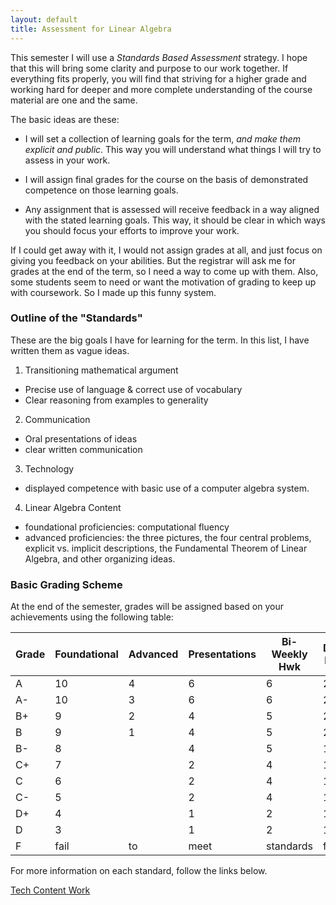 ```yaml
---
layout: default
title: Assessment for Linear Algebra
---
```


This semester I will use a _Standards Based Assessment_ strategy. I hope that
this will bring some clarity and purpose to our work together. If everything
fits properly, you will find that striving for a higher grade and working hard
for deeper and more complete understanding of the course material are one and
the same.

The basic ideas are these:

- I will set a collection of learning goals for the term, _and make them
  explicit and public_. This way you will understand what things I will try to
  assess in your work.

- I will assign final grades for the course on the basis of demonstrated
  competence on those learning goals.

- Any assignment that is assessed will receive feedback in a way aligned with
  the stated learning goals. This way, it should be clear in which ways you
  should focus your efforts to improve your work.

If I could get away with it, I would not assign grades at all, and just focus on
giving you feedback on your abilities. But the registrar will ask me for grades
at the end of the term, so I need a way to come up with them. Also, some students
seem to need or want the motivation of grading to keep up with coursework. So I
made up this funny system.

### Outline of the "Standards"

These are the big goals I have for learning for the term. In this list, I have
written them as vague ideas.

1. Transitioning mathematical argument
  - Precise use of language & correct use of vocabulary
  - Clear reasoning from examples to generality
2. Communication
  - Oral presentations of ideas
  - clear written communication
3. Technology
  - displayed competence with basic use of a computer algebra system.
4. Linear Algebra Content
  - foundational proficiencies: computational fluency
  - advanced proficiencies: the three pictures, the four central problems,
    explicit vs. implicit descriptions, the Fundamental Theorem of Linear
    Algebra, and other organizing ideas.

### Basic Grading Scheme

At the end of the semester, grades will be assigned based on your achievements
using the following table:

| Grade | Foundational | Advanced | Presentations | Bi-Weekly Hwk | Daily Hwk | Technology |
|-------|--------------|----------|---------------|---------------|-----------|------------|
| A     | 10           | 4        | 6             | 6             | 20        | yes        |
| A-    | 10           | 3        | 6             | 6             | 20        | yes        |
| B+    | 9            | 2        | 4             | 5             | 20        | yes        |
| B     | 9            | 1        | 4             | 5             | 20        | yes        |
| B-    | 8            |          | 4             | 5             | 15        | yes        |
| C+    | 7            |          | 2             | 4             | 15        | yes        |
| C     | 6            |          | 2             | 4             | 15        | yes        |
| C-    | 5            |          | 2             | 4             | 10        | yes        |
| D+    | 4            |          | 1             | 2             | 10        | yes        |
| D     | 3            |          | 1             | 2             | 10        | x          |
| F     | fail         | to       | meet          | standards     | for       | D          |


<p>
  For more information on each standard, follow the links below.<br />
</p>
<div class="btn-group btn-group-justified text-center">
  <a href="{{site.baseurl}}/standards-based-assessment/tech.html"
      class="btn btn-default btn-lg">
    Tech
  </a>
  <a href="{{site.baseurl}}/standards-based-assessment/content-standards.html"
    class="btn btn-default btn-lg">
    Content
  </a>
  <a href="{{site.baseurl}}/standards-based-assessment/coursework.html"
     class="btn btn-default btn-lg">Work
  </a>
</div>
<p><br /></p>
